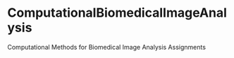 # ComputationalBiomedicalImageAnalysis
Computational Methods for Biomedical Image Analysis Assignments
